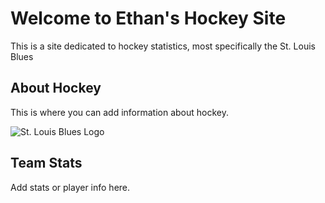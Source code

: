 # Welcome to Ethan's Hockey Site
 This is a site dedicated to hockey statistics, most specifically the St. Louis Blues

## About Hockey
This is where you can add information about hockey.

![St. Louis Blues Logo](St._Louis_Blues_Logo.svg)

## Team Stats
Add stats or player info here.